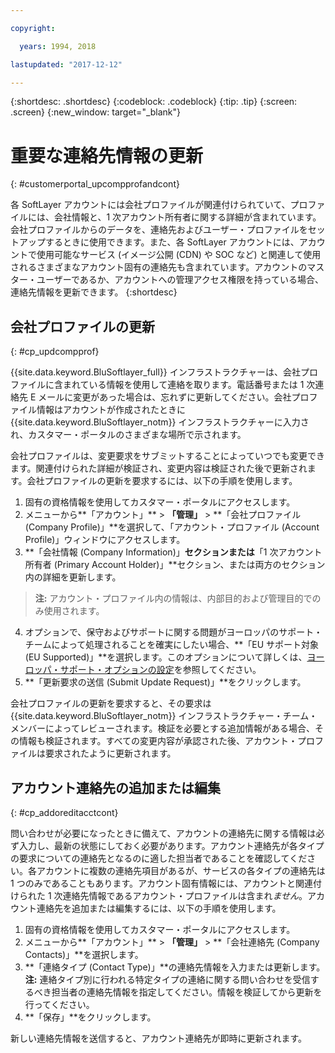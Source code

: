 ```yaml
---

copyright:

  years: 1994, 2018

lastupdated: "2017-12-12"

---
```


{:shortdesc: .shortdesc}
{:codeblock: .codeblock}
{:tip: .tip}
{:screen: .screen}
{:new_window: target="_blank"}


# 重要な連絡先情報の更新
{: #customerportal_upcompprofandcont}

各 SoftLayer アカウントには会社プロファイルが関連付けられていて、プロファイルには、会社情報と、1 次アカウント所有者に関する詳細が含まれています。会社プロファイルからのデータを、連絡先およびユーザー・プロファイルをセットアップするときに使用できます。また、各 SoftLayer アカウントには、アカウントで使用可能なサービス (イメージ公開 (CDN) や SOC など) と関連して使用されるさまざまなアカウント固有の連絡先も含まれています。アカウントのマスター・ユーザーであるか、アカウントへの管理アクセス権限を持っている場合、連絡先情報を更新できます。
{:shortdesc}

## 会社プロファイルの更新
{: #cp_updcompprof}

{{site.data.keyword.BluSoftlayer_full}} インフラストラクチャーは、会社プロファイルに含まれている情報を使用して連絡を取ります。電話番号または 1 次連絡先 E メールに変更があった場合は、忘れずに更新してください。会社プロファイル情報はアカウントが作成されたときに {{site.data.keyword.BluSoftlayer_notm}} インフラストラクチャーに入力され、カスタマー・ポータルのさまざまな場所で示されます。

会社プロファイルは、変更要求をサブミットすることによっていつでも変更できます。関連付けられた詳細が検証され、変更内容は検証された後で更新されます。会社プロファイルの更新を要求するには、以下の手順を使用します。

1. 固有の資格情報を使用してカスタマー・ポータルにアクセスします。
2. メニューから**「アカウント」** > **「管理」** > **「会社プロファイル (Company Profile)」**を選択して、「アカウント・プロファイル (Account Profile)」ウィンドウにアクセスします。
3. **「会社情報 (Company Information)」**セクションまたは**「1 次アカウント所有者 (Primary Account Holder)」**セクション、または両方のセクション内の詳細を更新します。
> **注:** アカウント・プロファイル内の情報は、内部目的および管理目的でのみ使用されます。
4. オプションで、保守およびサポートに関する問題がヨーロッパのサポート・チームによって処理されることを確実にしたい場合、**「EU サポート対象 (EU Supported)」**を選択します。このオプションについて詳しくは、[ヨーロッパ・サポート・オプションの設定](/docs/customer-portal/cpmanuserprof.html#cp_seteusupported)を参照してください。
5. **「更新要求の送信 (Submit Update Request)」**をクリックします。

会社プロファイルの更新を要求すると、その要求は {{site.data.keyword.BluSoftlayer_notm}} インフラストラクチャー・チーム・メンバーによってレビューされます。検証を必要とする追加情報がある場合、その情報も検証されます。すべての変更内容が承認された後、アカウント・プロファイルは要求されたように更新されます。

## アカウント連絡先の追加または編集
{: #cp_addoreditacctcont}

問い合わせが必要になったときに備えて、アカウントの連絡先に関する情報は必ず入力し、最新の状態にしておく必要があります。アカウント連絡先が各タイプの要求についての連絡先となるのに適した担当者であることを確認してください。各アカウントに複数の連絡先項目があるが、サービスの各タイプの連絡先は 1 つのみであることもあります。アカウント固有情報には、アカウントと関連付けられた 1 次連絡先情報であるアカウント・プロファイルは含まれ*ません*。アカウント連絡先を追加または編集するには、以下の手順を使用します。

1. 固有の資格情報を使用してカスタマー・ポータルにアクセスします。
2. メニューから**「アカウント」** > **「管理」** > **「会社連絡先 (Company Contacts)」**を選択します。
3. **「連絡タイプ (Contact Type)」**の連絡先情報を入力または更新します。<br/>**注:** 連絡タイプ別に行われる特定タイプの連絡に関する問い合わせを受信するべき担当者の連絡先情報を指定してください。情報を検証してから更新を行ってください。
4. **「保存」**をクリックします。

新しい連絡先情報を送信すると、アカウント連絡先が即時に更新されます。
